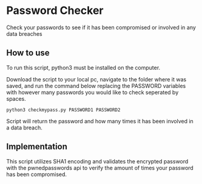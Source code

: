 # Password Checker
Check your passwords to see if it has been compromised or involved in any data breaches

## How to use
To run this script, python3 must be installed on the computer.

Download the script to your local pc, navigate to the folder where it was saved, and run the command below replacing the PASSWORD variables with however many passwords you would like to check seperated by spaces.
```
python3 checkmypass.py PASSWORD1 PASSWORD2
```
Script will return the password and how many times it has been involved in a data breach.

## Implementation
This script utilizes SHA1 encoding and validates the encrypted password with the pwnedpasswords api to verify the amount of times your password has been compromised.
